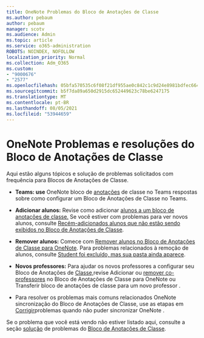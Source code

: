 ```yaml
---
title: OneNote Problemas do Bloco de Anotações de Classe
ms.author: pebaum
author: pebaum
manager: scotv
ms.audience: Admin
ms.topic: article
ms.service: o365-administration
ROBOTS: NOINDEX, NOFOLLOW
localization_priority: Normal
ms.collection: Adm_O365
ms.custom:
- "9000676"
- "2577"
ms.openlocfilehash: 05bfa570535c6f08f21df955ae0c842c1c9d24e8981bdfec6642c1a1729d68f8
ms.sourcegitcommit: b5f7da89a650d2915dc652449623c78be6247175
ms.translationtype: MT
ms.contentlocale: pt-BR
ms.lasthandoff: 08/05/2021
ms.locfileid: "53944659"
---
```

# <a name="onenote-class-notebook-issues-and-resolutions"></a>OneNote Problemas e resoluções do Bloco de Anotações de Classe

Aqui estão alguns tópicos e solução de problemas solicitados com frequência para Blocos de Anotações de Classe.

- **Teams: use** OneNote bloco de [anotações](https://support.office.com/article/bd77f11f-27cd-4d41-bfbd-2b11799f1440) de classe no Teams respostas sobre como configurar um Bloco de Anotações de Classe no Teams.

- **Adicionar alunos:** Revise como adicionar [alunos a um bloco de anotações de classe.](https://support.office.com/article/149882af-506a-4689-9fee-39309b97aae8) Se você estiver com problemas para ver novos alunos, consulte [Recém-adicionados alunos que não estão sendo exibidos no Bloco de Anotações de Classe](https://support.office.com/article/4da02c45-b435-4af1-921b-51b8ee40e1c9).

- **Remover alunos:** Comece com [Remover alunos no Bloco de Anotações de Classe para OneNote](https://support.office.com/article/86dcf019-408f-4de8-8055-eb61f1578c3c). Para problemas relacionados à remoção de alunos, consulte [Student foi excluído, mas sua pasta ainda aparece](https://support.office.com/article/0ed81eaa-c14a-436f-bb6f-ce95f130cc71).

- **Novos professores:** Para ajudar os novos professores a configurar seu Bloco de Anotações de [Classe,](https://support.office.com/article/84ef5d4a-0eec-4d5b-bc22-1317bc3b9027)revise Adicionar ou [remover co-professores](https://support.office.com/article/fdcb870b-49a7-4a14-9ea6-d817f88026f8) no Bloco de Anotações de Classe para OneNote ou Transferir bloco de anotações de classe para um novo professor .

- Para resolver os problemas mais comuns relacionados OneNote sincronização do Bloco de Anotações de Classe, use as etapas em [Corrigir](https://support.office.com/article/Fix-issues-when-you-can-t-sync-OneNote-299495ef-66d1-448f-90c1-b785a6968d45)problemas quando não puder sincronizar OneNote .

Se o problema que você está vendo não estiver listado aqui, consulte a seção [solução](https://support.office.com/article/class-notebook-ee70aff9-52e8-449f-be6a-7cbc1d65eaea#ID0EAABAAA=Manage&ID0EABAAA=Troubleshoot) de problemas do [Bloco de Anotações de Classe](https://support.office.com/article/class-notebook-ee70aff9-52e8-449f-be6a-7cbc1d65eaea). 


